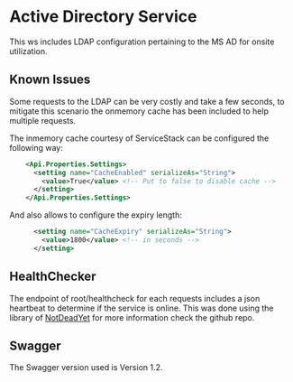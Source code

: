 # Active Directory Service

This ws includes LDAP configuration pertaining to the MS AD for onsite utilization. 

## Known Issues

Some requests to the LDAP can be very costly and take a few seconds, to mitigate this scenario the onmemory cache has been included to help multiple requests.

The inmemory cache courtesy of ServiceStack can be configured the following way:

```xml
    <Api.Properties.Settings>
      <setting name="CacheEnabled" serializeAs="String">
        <value>True</value> <!-- Put to false to disable cache -->
      </setting>
    </Api.Properties.Settings>
```
And also allows to configure the expiry length:

```xml
      <setting name="CacheExpiry" serializeAs="String">
        <value>1800</value> <!-- in seconds -->
      </setting>
```

## HealthChecker

The endpoint of root/healthcheck for each requests includes a json heartbeat to determine if the service is online. This was done using the library of [NotDeadYet](https://github.com/uglybugger/NotDeadYet) for more information check the github repo.


## Swagger

The Swagger version used is Version 1.2. 